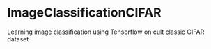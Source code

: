 # ImageClassificationCIFAR
Learning image classification using Tensorflow on cult classic CIFAR dataset
